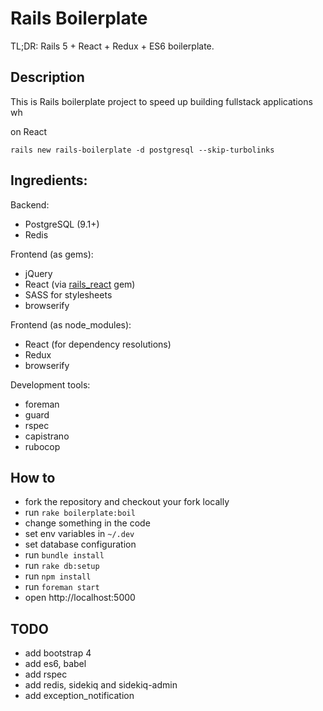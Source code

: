 # Rails Boilerplate

TL;DR: Rails 5 + React + Redux + ES6 boilerplate.

## Description

This is Rails boilerplate project to speed up building fullstack applications wh

on React

`rails new rails-boilerplate -d postgresql --skip-turbolinks`

## Ingredients:

Backend:

- PostgreSQL (9.1+)
- Redis
 
Frontend (as gems):

- jQuery
- React (via [rails_react](https://github.com/reactjs/react-rails) gem)
- SASS for stylesheets
- browserify

Frontend (as node_modules):

- React (for dependency resolutions)
- Redux
- browserify

Development tools:

- foreman
- guard
- rspec
- capistrano
- rubocop

## How to

- fork the repository and checkout your fork locally
- run `rake boilerplate:boil`
- change something in the code
- set env variables in `~/.dev`
- set database configuration
- run `bundle install`
- run `rake db:setup`
- run `npm install`
- run `foreman start`
- open http://localhost:5000

## TODO 

- add bootstrap 4
- add es6, babel
- add rspec
- add redis, sidekiq and sidekiq-admin
- add exception_notification
